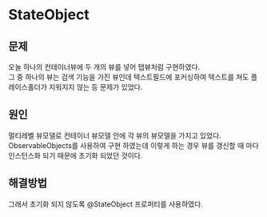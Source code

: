 # StateObject

## 문제
오늘 하나의 컨테이너뷰에 두 개의 뷰를 넣어 탭뷰처럼 구현하였다.   
그 중 하나의 뷰는 검색 기능을 가진 뷰인데 텍스트필드에 포커싱하여 텍스트를 쳐도 플레이스홀더가 지워지지 않는 등 문제가 있었다. 

## 원인
멀티레벨 뷰모델로 컨테이너 뷰모델 안에 각 뷰의 뷰모델을 가지고 있었다.    
ObservableObjects를 사용하여 구현 하였는데 이렇게 하는 경우 뷰를 갱신할 때 마다 인스턴스화 되기 때문에 초기화 되었던 것이다.   

## 해결방법
그래서 초기화 되지 않도록 @StateObject 프로퍼티를 사용하였다.   